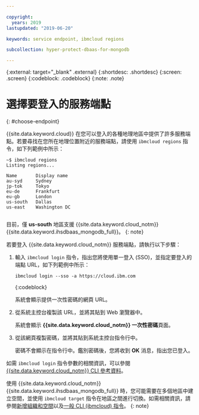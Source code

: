 ```yaml
---

copyright:
  years: 2019
lastupdated: "2019-06-20"

keywords: service endpoint, ibmcloud regions

subcollection: hyper-protect-dbaas-for-mongodb

---
```


{:external: target="_blank" .external}
{:shortdesc: .shortdesc}
{:screen: .screen}
{:codeblock: .codeblock}
{:note: .note}


# 選擇要登入的服務端點
{: #choose-endpoint}

{{site.data.keyword.cloud}} 在您可以登入的各種地理地區中提供了許多服務端點。若要尋找在您所在地理位置附近的服務端點，請使用 `ibmcloud regions` 指令，如下列範例中所示：

<pre><code class="hljs">~$ ibmcloud regions
Listing regions...

Name       Display name
au-syd     Sydney
jp-tok     Tokyo
eu-de      Frankfurt
eu-gb      London
us-south   Dallas
us-east    Washington DC

</code></pre>

目前，僅 **us-south** 地區支援 {{site.data.keyword.cloud_notm}} {{site.data.keyword.ihsdbaas_mongodb_full}}。
{: note}

若要登入 {{site.data.keyword.cloud_notm}} 服務端點，請執行以下步驟：

1. 輸入 `ibmcloud login` 指令，指出您將使用單一登入 (SSO)，並指定要登入的端點 URL，如下列範例中所示：

   ```
   ibmcloud login --sso -a https://cloud.ibm.com
   ```
   {:codeblock}

   系統會顯示提供一次性密碼的網頁 URL。

2. 從系統主控台複製該 URL，並將其貼到 Web 瀏覽器中。

   系統會顯示 **{{site.data.keyword.cloud_notm}} 一次性密碼**頁面。

3. 從該網頁複製密碼，並將其貼到系統主控台指令行中。

   密碼不會顯示在指令行中。鑑別密碼後，您將收到 **OK** 消息，指出您已登入。

如需 `ibmcloud login` 指令參數的相關資訊，可以參閱 [{{site.data.keyword.cloud_notm}} CLI 參考資料](/docs/cli/reference/ibmcloud?topic=cloud-cli-ibmcloud_cli#ibmcloud_login)。

使用 {{site.data.keyword.cloud_notm}} {{site.data.keyword.ihsdbaas_mongodb_full}} 時，您可能需要在多個地區中建立空間，並使用 `ibmcloud target` 指令在地區之間進行切換。如需相關資訊，請參閱[新增組織和空間](/docs/account?topic=account-orgsspacesusers#orgsspacesusers)以及[一般 CLI (ibmcloud) 指令](/docs/cli/reference/ibmcloud?topic=cloud-cli-ibmcloud_cli#bluemix_target)。
{: note}
